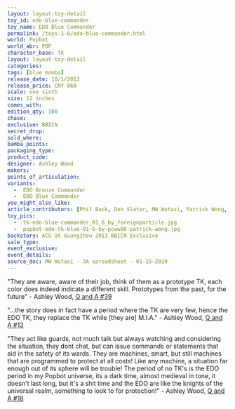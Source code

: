 ```yaml
---
layout: layout-toy-detail 
toy_id: edo-blue-commander
toy_name: EDO Blue Commander
permalink: /toys-1-6/edo-blue-commander.html
world: Popbot
world_abr: POP
character_base: TK
layout: layout-toy-detail
categories: 
tags: [blue momba]
release_date: 10/1/2013
release_price: CNY 860
scale: one sixth
size: 12 inches
comes_with: 
edition_qty: 100
chase: 
exclusive: BBICN
secret_drop: 
sold_where: 
bamba_points: 
packaging_type: 
product_code:
designer: Ashley Wood
makers: 
points_of_articulation: 
variants: 
  -  EDO Bronze Commander
  -  EDO Blue Commander
you_might_also_like: 
article_contributors: [Phil Back, Don Slater, MW Wutasi, Patrick Wong, foreignparticle]
toy_pics: 
  -  tk-edo-blue-commander_01_6_by_foreignparticle.jpg
  -  popbot-edo-tk-blue-01-6-by-pcww88-patrick-wong.jpg
backstory: ACG at Guangzhou 2013 BBICN Exclusive
sale_type: 
event_exclusive: 
event_details: 
source_doc: MW Wutasi - 3A spreadsheet - 01-15-2019
---
```

"They are aware, aware of their job, think of them as a prototype TK, each color does indeed indicate a different skill. Prototypes from the past, for the future" - Ashley Wood, <a href="https://www.worldofthreea.com/threea-production-blog/qa39" target="_blank">Q and A #39</a> 

"...the story does in fact have a period where the TK are very few, hence the EDO TK, they replace the TK while [they are] M.I.A." - Ashley Wood, <a href="https://www.worldofthreea.com/threea-production-blog/qa13" target="_blank">Q and A #13</a> 

"They act like guards, not much talk but always watching and considering the situation, they dont chat, but can issue commands or statements that aid in the safety of its wards. They are machines, smart, but still machines that are programmed to protect at all costs! Like any machine, a situation far enough out of its sphere will be trouble! The period of no TK's is the EDO period in my Popbot universe, its a dark time, almost medieval in tone, it doesn't last long, but it's a shit time and the EDO are like the knights of the universal realm, something to look to for protection!" - Ashley Wood, <a href="http://worldof3alegion.forumotion.com/t287-qa-sessions-with-ashley-wood" target="_blank">Q and A #18</a> 
